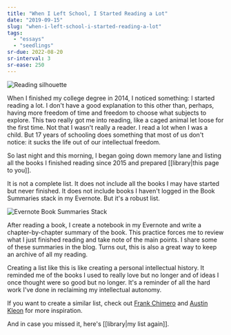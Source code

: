 ```yaml
---
title: "When I Left School, I Started Reading a Lot"
date: "2019-09-15"
slug: "when-i-left-school-i-started-reading-a-lot"
tags:
  - "essays"
  - "seedlings"
sr-due: 2022-08-20
sr-interval: 3
sr-ease: 250
---
```


![Reading silhouette](Reading-silhouette.jpg)

When I finished my college degree in 2014, I noticed something: I started reading a lot. I don't have a good explanation to this other than, perhaps, having more freedom of time and freedom to choose what subjects to explore. This two really got me into reading, like a caged animal let loose for the first time. Not that I wasn't really a reader. I read a lot when I was a child. But 17 years of schooling does something that most of us don't notice: it sucks the life out of our intellectual freedom.

So last night and this morning, I began going down memory lane and listing all the books I finished reading since 2015 and prepared [[library|this page to you]].

It is not a complete list. It does not include all the books I may have started but never finished. It does not include books I haven't logged in the Book Summaries stack in my Evernote. But it's a robust list.

![Evernote Book Summaries Stack](Evernote-Book-Summaries-Stack.png)

After reading a book, I create a notebook in my Evernote and write a chapter-by-chapter summary of the book. This practice forces me to review what I just finished reading and take note of the main points. I share some of these summaries in the blog. Turns out, this is also a great way to keep an archive of all my reading.

Creating a list like this is like creating a personal intellectual history. It reminded me of the books I used to really love but no longer and of ideas I once thought were so good but no longer. It's a reminder of all the hard work I've done in reclaiming my intellectual autonomy.

If you want to create a similar list, check out [Frank Chimero](https://frankchimero.com/reading/) and [Austin Kleon](https://austinkleon.com/tag/my-reading-year/) for more inspiration.

And in case you missed it, here's [[library|my list again]].